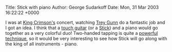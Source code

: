 Title: Stick with piano
Author: George Sudarkoff
Date: Mon, 31 Mar 2003 16:22:22 +0000

I was at [King Crimson's](http://www.king-crimson.com/) concert,
watching [Trey Gunn](http://www.treygunn.com/) do a fantastic job and I
got an idea. I think that a [touch
guitar](http://guitargeek.com/gearview/524/) (or a
[Stick](http://www.stick.com/)) and a piano would go together as a very
colorful duo! Two-handed tapping is quite a [powerful
technique](http://www.stick.com/articles/evolution/), so it would be
very interesting to see how Stick will go along with the king of all
instruments - piano.
